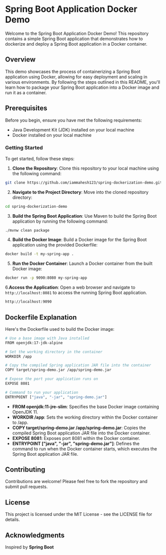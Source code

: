 # Spring Boot Application Docker Demo
Welcome to the Spring Boot Application Docker Demo! This repository contains a simple Spring Boot application that demonstrates how to dockerize and deploy a Spring Boot application in a Docker container.
## Overview
This demo showcases the process of containerizing a Spring Boot application using Docker, allowing for easy deployment and scaling in various environments. By following the steps outlined in this README,
you'll learn how to package your Spring Boot application into a Docker image and run it as a container.

## Prerequisites
Before you begin, ensure you have met the following requirements:
- Java Development Kit (JDK) installed on your local machine
- Docker installed on your local machine
### Getting Started
To get started, follow these steps:

1. __Clone the Repository__: Clone this repository to your local machine using the following command:
```bash
git clone https://github.com/iammahesh123/spring-dockerization-demo.git
```
2. __Navigate to the Project Directory__: Move into the cloned repository directory:
```bash
cd spring-dockerization-demo
```
3. __Build the Spring Boot Application__: Use Maven to build the Spring Boot application by running the following command:

``` bash
./mvnw clean package
```
4. __Build the Docker Image__: Build a Docker image for the Spring Boot application using the provided Dockerfile:
``` bash
docker build -t my-spring-app .
```
5. __Run the Docker Container__: Launch a Docker container from the built Docker image:

``` bash
docker run -p 9090:8080 my-spring-app
```
6.__Access the Application__: Open a web browser and navigate to `http://localhost:8081` to access the running Spring Boot application.

```bash
http://localhost:9090
```

## Dockerfile Explanation
Here's the Dockerfile used to build the Docker image:
``` bash
# Use a base image with Java installed
FROM openjdk:17-jdk-alpine

# Set the working directory in the container
WORKDIR /app

# Copy the compiled Spring application JAR file into the container
COPY target/spring-demo.jar /app/spring-demo.jar

# Expose the port your application runs on
EXPOSE 8081

# Command to run your application
ENTRYPOINT ["java", "-jar", "spring-demo.jar"]
```
- __FROM openjdk:11-jre-slim__: Specifies the base Docker image containing OpenJDK 11.
- __WORKDIR /app__: Sets the working directory within the Docker container to /app.
- __COPY target/spring-demo.jar /app/spring-demo.jar__: Copies the compiled Spring Boot application JAR file into the Docker container.
- __EXPOSE 8081__: Exposes port 8081 within the Docker container.
- __ENTRYPOINT ["java", "-jar", "spring-demo.jar"]__: Defines the command to run when the Docker container starts, which executes the Spring Boot application JAR file.
## Contributing
Contributions are welcome! Please feel free to fork the repository and submit pull requests.

## License
This project is licensed under the MIT License - see the LICENSE file for details.

## Acknowledgments
Inspired by __Spring Boot__
